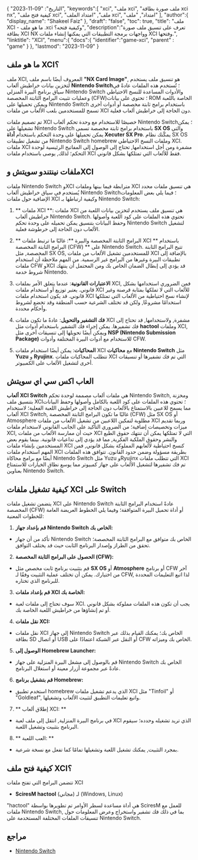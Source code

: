 {
"التاريخ": "09-11-2023",
   "keywords":[
"xci",
"ملف xci",
"ملف صورة بطاقة xci nx",
"كيفية فتح ملف xci",
"ملف",
"امتداد الملف xci",
"امتداد",
"ملف"
],
   "author":{
"display_name": "Shakeel Faiz"
},
"draft": "false",
"toc": true,
"title": "ملف XCI - ما هو ملف .xci وكيفية فتحه؟",
   "description":"تعرف على تنسيق ملف صورة بطاقة XCI NX وواجهات برمجة التطبيقات التي يمكنها إنشاء ملفات XCI وفتحها.",
"linktitle": "XCI",
   "menu":{
      "docs":{
         "identifier":"game-xci",
"parent" : "game"
}
},
"lastmod": "2023-11-09"
}

## ما هو ملف XCI؟

ملف XCI, المعروف أيضًا باسم ملف **"NX Card Image"**, هو تنسيق ملف يستخدم لتخزين بيانات خراطيش ألعاب **Nintendo Switch**؛ تُستخدم هذه الملفات عادةً في سياق برنامج البيرة المنزلي Nintendo Switch والأدوات المساعدة للنسخ الاحتياطي وعمليات تثبيت البرامج الثابتة المخصصة (CFW)؛ تحتوي على بيانات ROM الخاصة باللعبة ويمكن تحميلها على Nintendo Switch باستخدام برامج ثابتة مخصصة أو أدوات أخرى تسمح للمستخدمين بلعب الألعاب من ملفات XCI دون الحاجة إلى خراطيش ألعاب فعلية.

تم تصميم ملفات XCI خصيصًا للاستخدام مع وحدة تحكم ألعاب Nintendo Switch؛ يمكن تشغيلها على Nintendo Switch باستخدام برامج ثابتة مخصصة تسمى **SX OS** والتي يمكن تحميلها على وحدة التحكم باستخدام **أداة Xecuter SX Pro**. يمكّنك نظام SX OS من تشغيل تطبيقات Nintendo Switch homebrew وملفات النسخ الاحتياطي XCI. ملفات XCI مشفرة ومن أجل استخدامها, تحتاج إلى الوصول إلى المفاتيح الرئيسية لوحدة التحكم؛ لذلك, يوصى باستخدام ملفات XCI فقط للألعاب التي تمتلكها بشكل قانوني.

## ملفات نينتندو سويتش وXCI

ملفات Nintendo Switch وXCI مترابطة فيما بينها وملفات XCI هي تنسيق ملفات محدد يُستخدم في سياق خراطيش ألعاب Nintendo Switch؛ فيما يلي بعض المعلومات الإضافية حول ملفات XCI وكيفية ارتباطها بـ Nintendo Switch:

1. ** ملفات XCI **: ملفات XCI هي تنسيق ملف يستخدم لتخزين بيانات اللعبة من خراطيش ألعاب Nintendo Switch. تحتوي هذه الملفات على كود اللعبة وأصولها وحفظ البيانات بتنسيق يمكن تحميله على وحدة تحكم Nintendo Switch لتشغيل الألعاب دون الحاجة إلى خرطوشة فعلية.
    












2. ** البرامج الثابتة المخصصة والبيرة **: غالبًا ما ترتبط ملفات XCI باستخدام ** البرامج الثابتة المخصصة (CFW) ** على Nintendo Switch. تتيح البرامج الثابتة المخصصة, مثل SX OS, للمستخدمين تشغيل الألعاب من ملفات XCI بالإضافة إلى تطبيقات البيرة وغيرها من البرامج غير الرسمية. من المهم ملاحظة أن استخدام ملفات CFW وXCI قد يؤدي إلى إبطال الضمان الخاص بك ومن المحتمل أن ينتهك شروط خدمة Nintendo.
    












3. **الاعتبارات القانونية**: عندما يتعلق الأمر بملفات XCI, فمن الضروري استخدامها بشكل قانوني. يعتبر توزيع أو استخدام ملفات XCI للألعاب التي لا تملكها بمثابة قرصنة وغير قانوني. قد يكون استخدام ملفات XCI لإنشاء نسخ احتياطية من الألعاب التي تمتلكها استخدامًا مشروعًا, ولكن قد تختلف الشرعية حسب المنطقة وقد تخضع لشروط وأحكام محددة.
    












4. **فك التشفير والتحويل**: عادةً ما تكون ملفات XCI مشفرة, ولاستخدامها, قد تحتاج إلى فك تشفيرها. يمكن إجراء فك التشفير باستخدام أدوات مثل **hactool** وملفات XCI, ويمكن أيضًا تحويلها إلى تنسيقات أخرى مثل **NSP (Nintendo Submission Package)** للاستخدام مع أدوات البيرة المختلفة وأدوات CFW.
    












5. **المحاكيات**: يمكن أيضًا استخدام ملفات XCI مع **محاكيات Nintendo Switch** مثل **Yuzu** و **Ryujinx**. تتطلب المحاكيات ملفات XCI التي تم فك تشفيرها أو تنسيقات أخرى لتشغيل الألعاب على الكمبيوتر.

## العاب اكس سي اي سويتش

**ألعاب XCI Switch** هي ملفات ألعاب مصممة لوحدة تحكم Nintendo Switch, ومخزنة بتنسيق ملف XCI؛ تحتوي هذه الملفات على كود اللعبة بالكامل وأصولها وحفظ البيانات مما يسمح للاعبين بالاستمتاع بالألعاب دون الحاجة إلى خراطيش اللعبة الفعلية؛ لاستخدام ألعاب XCI Switch, غالبًا ما تكون البرامج الثابتة المخصصة (CFW) مثل SX OS أو Atmosphere مطلوبة لتمكين اللاعبين من تشغيل الألعاب من ملفات XCI وربما تقديم ميزات وتخصيصات إضافية؛ من الضروري التأكيد على الجانب القانوني لاستخدام ملفات XCI, حيث أن ممارسة الألعاب من ملفات XCI التي لا تمتلكها يمكن أن تنتهك حقوق الطبع والنشر وحقوق الملكية الفكرية, مما قد يؤدي إلى تداعيات قانونية. بينما يقوم بعض المستخدمين بإنشاء ملفات XCI كنسخ احتياطية لألعابهم المملوكة بشكل قانوني, فمن المهم استخدام ملفات XCI بطريقة مسؤولة وضمن حدود القانون. تتوافق هذه الملفات أيضًا مع برامج محاكاة Nintendo Switch مثل Yuzu وRyujinx التي تتطلب ملفات XCI تم فك تشفيرها لتشغيل الألعاب على جهاز كمبيوتر مما يوسع نطاق الخيارات للاستمتاع بعناوين Nintendo Switch.

## كيفية تشغيل ملفات XCI على Switch

يتضمن تشغيل ملفات XCI على Nintendo Switch عادةً استخدام البرامج الثابتة المخصصة (CFW) أو أداة تحميل البيرة المتوافقة؛ وفيما يلي الخطوط العريضة العامة للخطوات المعنية:

1. **قم بإعداد جهاز Nintendo Switch الخاص بك:**
    












- تأكد من أن جهاز Nintendo Switch الخاص بك متوافق مع البرامج الثابتة المخصصة؛ تحقق من الطراز وإصدار البرنامج الثابت حيث قد يختلف التوافق.
2. **الحصول على البرامج الثابتة المخصصة (CFW):**
    












- قم بتثبيت برنامج ثابت مخصص مثل **SX OS** أو **Atmosphere** أو برنامج CFW آخر من اختيارك. يمكن أن تختلف عملية التثبيت وفقًا لـ CFW, لذا اتبع التعليمات المحددة للبرنامج الذي تختاره.
3. **قم بإعداد ملفات XCI الخاصة بك:**
    












- سوف تحتاج إلى ملفات لعبة XCI. يجب أن تكون هذه الملفات مملوكة بشكل قانوني أو تم إنشاؤها من خراطيش اللعبة الخاصة بك.
4. **نقل ملفات XCI:**
    












- نقل ملفات XCI إلى جهاز Nintendo Switch الخاص بك؛ يمكنك القيام بذلك عبر بطاقة SD أو اتصال USB أو النقل عبر الشبكة اعتمادًا على CFW الخاص بك وميزاته.
5. **الوصول إلى Homebrew Launcher:**
    












- قم بالوصول إلى مشغل البيرة المنزلية على جهاز Nintendo Switch الخاص بك عادةً عبر مجموعة أزرار معينة أو استغلال البرنامج.
6. **قم بتشغيل برنامج Homebrew:**
    












- استخدم تطبيق homebrew الذي يدعم تشغيل ملفات XCI مثل "Tinfoil" أو "Goldleaf", واتبع تعليمات التطبيق لتثبيت الألعاب وتشغيلها.
7. ** إطلاق ألعاب XCI: **
    












- في برنامج البيرة المنزلية, انتقل إلى ملف لعبة XCI الذي تريد تشغيله وحدده؛ سيقوم البرنامج بتثبيت وتشغيل اللعبة.
8. ** العب اللعبة: **
    












- بمجرد التثبيت, يمكنك تشغيل اللعبة وتشغيلها تمامًا كما تفعل مع نسخة شرعية.

## كيفية فتح ملف XCI؟

تتضمن البرامج التي تفتح ملفات XCI

- **SciresM hactool** (مجاني) لـ (Windows, Linux)

"hactool" هي أداة مساعدة لسطر الأوامر تم تطويرها بواسطة SciresM للعمل مع ملفات Nintendo Switch, بما في ذلك فك تشفير واستخراج وعرض المعلومات حول تنسيقات الملفات المختلفة المستخدمة على Nintendo Switch.

## مراجع
* [Nintendo Switch](https://en.wikipedia.org/wiki/Nintendo_Switch)
